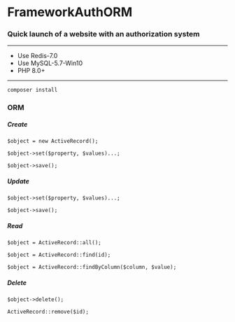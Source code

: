 # FrameworkAuthORM
### Quick launch of a website with an authorization system

_______
* Use Redis-7.0
* Use MySQL-5.7-Win10
* PHP 8.0+
_______

```
composer install
```

### ORM

##### Create

```
$object = new ActiveRecord();
```
```
$object->set($property, $values)...;
```
```
$object->save();
```

##### Update

```
$object->set($property, $values)...;
```
```
$object->save();
```

##### Read

```
$object = ActiveRecord::all();
```
```
$object = ActiveRecord::find(id);
```
```
$object = ActiveRecord::findByColumn($column, $value);
```

##### Delete

```
$object->delete();
```

```
ActiveRecord::remove($id);
```
